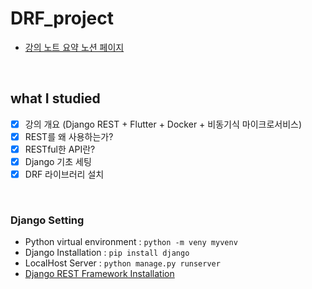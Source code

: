 # DRF_project
- [강의 노트 요약 노션 페이지](https://www.notion.so/DRF-3964804fd45c45a1bce0007146937f83)

<br>


## what I studied
- [x] 강의 개요 (Django REST + Flutter + Docker + 비동기식 마이크로서비스)
- [x] REST를 왜 사용하는가?
- [x] RESTful한 API란?
- [x] Django 기초 세팅
- [x] DRF 라이브러리 설치

<br>

### Django Setting
- Python virtual environment : `python -m veny myvenv`
- Django Installation : `pip install django`
- LocalHost Server : `python manage.py runserver`
- [Django REST Framework Installation](https://www.django-rest-framework.org/#installation)

